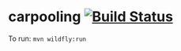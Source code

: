 # carpooling [![Build Status](https://travis-ci.org/ctco-dev/carpooling-2018.svg?branch=master)](https://travis-ci.org/ctco-dev/carpooling-2018)

To run: `mvn wildfly:run`


